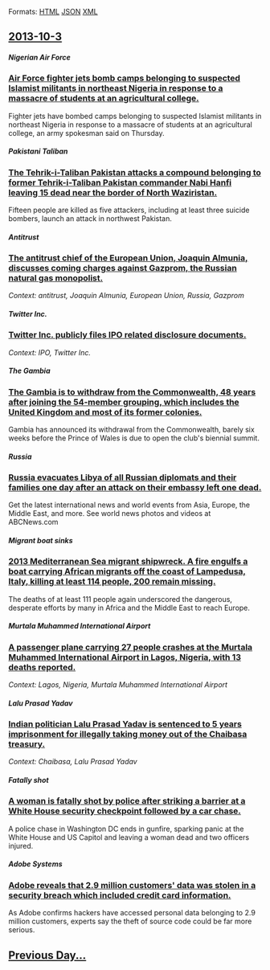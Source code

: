 
Formats: [HTML](2013/10/3/index.html)  [JSON](2013/10/3/index.json)  [XML](2013/10/3/index.xml)  

## [2013-10-3](/news/2013/10/3/index.md)

##### Nigerian Air Force
### [Air Force fighter jets bomb camps belonging to suspected Islamist militants in northeast Nigeria in response to a massacre of students at an agricultural college. ](/news/2013/10/3/air-force-fighter-jets-bomb-camps-belonging-to-suspected-islamist-militants-in-northeast-nigeria-in-response-to-a-massacre-of-students-at-an.md)
Fighter jets have bombed camps belonging to suspected Islamist militants in northeast Nigeria in response to a massacre of students at an agricultural college, an army spokesman said on Thursday.

##### Pakistani Taliban
### [The Tehrik-i-Taliban Pakistan attacks a compound belonging to former Tehrik-i-Taliban Pakistan commander Nabi Hanfi leaving 15 dead near the border of North Waziristan. ](/news/2013/10/3/the-tehrik-i-taliban-pakistan-attacks-a-compound-belonging-to-former-tehrik-i-taliban-pakistan-commander-nabi-hanfi-leaving-15-dead-near-the.md)
Fifteen people are killed as five attackers, including at least three suicide bombers, launch an attack in northwest Pakistan.

##### Antitrust
### [The antitrust chief of the European Union, Joaquin Almunia, discusses coming charges against Gazprom, the Russian natural gas monopolist. ](/news/2013/10/3/the-antitrust-chief-of-the-european-union-joaquin-almunia-discusses-coming-charges-against-gazprom-the-russian-natural-gas-monopolist.md)
_Context: antitrust, Joaquin Almunia, European Union, Russia, Gazprom_

##### Twitter Inc.
### [Twitter Inc. publicly files IPO related disclosure documents. ](/news/2013/10/3/twitter-inc-publicly-files-ipo-related-disclosure-documents.md)
_Context: IPO, Twitter Inc._

##### The Gambia
### [The Gambia is to withdraw from the Commonwealth, 48 years after joining the 54-member grouping, which includes the United Kingdom and most of its former colonies. ](/news/2013/10/3/the-gambia-is-to-withdraw-from-the-commonwealth-48-years-after-joining-the-54-member-grouping-which-includes-the-united-kingdom-and-most-o.md)
Gambia has announced its withdrawal from the Commonwealth, barely six weeks before the Prince of Wales is due to open the club&#039;s biennial summit.

##### Russia
### [Russia evacuates Libya of all Russian diplomats and their families one day after an attack on their embassy left one dead. ](/news/2013/10/3/russia-evacuates-libya-of-all-russian-diplomats-and-their-families-one-day-after-an-attack-on-their-embassy-left-one-dead.md)
Get the latest international news and world events from Asia, Europe, the Middle East, and more. See world news photos and videos at ABCNews.com

##### Migrant boat sinks
### [2013 Mediterranean Sea migrant shipwreck. A fire engulfs a boat carrying African migrants off the coast of Lampedusa, Italy, killing at least 114 people, 200 remain missing. ](/news/2013/10/3/2013-mediterranean-sea-migrant-shipwreck-a-fire-engulfs-a-boat-carrying-african-migrants-off-the-coast-of-lampedusa-italy-killing-at-leas.md)
The deaths of at least 111 people again underscored the dangerous, desperate efforts by many in Africa and the Middle East to reach Europe.

##### Murtala Muhammed International Airport
### [A passenger plane carrying 27 people crashes at the Murtala Muhammed International Airport in Lagos, Nigeria, with 13 deaths reported. ](/news/2013/10/3/a-passenger-plane-carrying-27-people-crashes-at-the-murtala-muhammed-international-airport-in-lagos-nigeria-with-13-deaths-reported.md)
_Context: Lagos, Nigeria, Murtala Muhammed International Airport_

##### Lalu Prasad Yadav
### [Indian politician Lalu Prasad Yadav is sentenced to 5 years imprisonment for illegally taking money out of the Chaibasa treasury. ](/news/2013/10/3/indian-politician-lalu-prasad-yadav-is-sentenced-to-5-years-imprisonment-for-illegally-taking-money-out-of-the-chaibasa-treasury.md)
_Context: Chaibasa, Lalu Prasad Yadav_

##### Fatally shot
### [A woman is fatally shot by police after striking a barrier at a White House security checkpoint followed by a car chase. ](/news/2013/10/3/a-woman-is-fatally-shot-by-police-after-striking-a-barrier-at-a-white-house-security-checkpoint-followed-by-a-car-chase.md)
A police chase in Washington DC ends in gunfire, sparking panic at the White House and US Capitol and leaving a woman dead and two officers injured.

##### Adobe Systems
### [Adobe reveals that 2.9 million customers' data was stolen in a security breach which included credit card information. ](/news/2013/10/3/adobe-reveals-that-2-9-million-customers-data-was-stolen-in-a-security-breach-which-included-credit-card-information.md)
As Adobe confirms hackers have accessed personal data belonging to 2.9 million customers, experts say the theft of source code could be far more serious.

## [Previous Day...](/news/2013/10/2/index.md)

